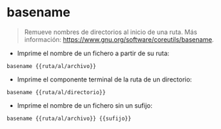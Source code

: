 # basename

> Remueve nombres de directorios al inicio de una ruta.
> Más información: <https://www.gnu.org/software/coreutils/basename>.

- Imprime el nombre de un fichero a partir de su ruta:

`basename {{ruta/al/archivo}}`

- Imprime el componente terminal de la ruta de un directorio:

`basename {{ruta/al/directorio}}`

- Imprime el nombre de un fichero sin un sufijo:

`basename {{ruta/al/archivo}} {{sufijo}}`
